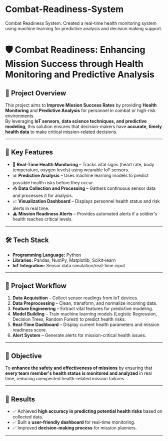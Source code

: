 # Combat-Readiness-System
Combat Readiness System: Created a real-time health monitoring  system using machine learning for predictive analysis and decision making support. 
# 🛡️ Combat Readiness: Enhancing Mission Success through Health Monitoring and Predictive Analysis

## 📌 Project Overview
This project aims to **Improve Mission Success Rates** by providing **Health Monitoring** and **Predictive Analysis** for personnel in combat or high-risk environments.  
By leveraging **IoT sensors, data science techniques, and predictive modeling**, this solution ensures that decision-makers have **accurate, timely health data** to make critical mission-related decisions.

---

## 🚀 Key Features
- 📡 **Real-Time Health Monitoring** – Tracks vital signs (heart rate, body temperature, oxygen levels) using wearable IoT sensors.
- 📊 **Predictive Analysis** – Uses machine learning models to predict possible health risks before they occur.
- 📥 **Data Collection and Processing** – Gathers continuous sensor data and processes it for analysis.
- 📈 **Visualization Dashboard** – Displays personnel health status and risk alerts in real time.
- ⚠️ **Mission Readiness Alerts** – Provides automated alerts if a soldier's health reaches critical levels.

---

## 🛠️ Tech Stack
- **Programming Language:** Python  
- **Libraries:** Pandas, NumPy, Matplotlib, Scikit-learn  
- **IoT Integration:** Sensor data simulation/real-time input  

---

## 📂 Project Workflow
1. **Data Acquisition** – Collect sensor readings from IoT devices.  
2. **Data Preprocessing** – Clean, transform, and normalize incoming data.  
3. **Feature Engineering** – Extract vital features for predictive modeling.  
4. **Model Building** – Train machine learning models (Logistic Regression, Decision Trees, Random Forest) to predict health risks.  
5. **Real-Time Dashboard** – Display current health parameters and mission readiness score.  
6. **Alert System** – Generate alerts for mission-critical health issues.

---

## 🎯 Objective
To **enhance the safety and effectiveness of missions** by ensuring that **every team member's health status is monitored and analyzed** in real time, reducing unexpected health-related mission failures.

---

## 📌 Results
- ✅ Achieved **high accuracy in predicting potential health risks** based on collected data.  
- ✅ Built a **user-friendly dashboard** for real-time monitoring.  
- ✅ Improved **decision-making process** for mission planners.  

---


